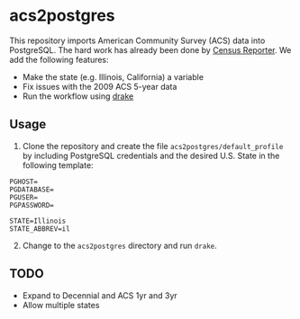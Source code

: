 # acs2postgres
This repository imports American Community Survey (ACS) data into PostgreSQL. The hard work has already been done by [Census Reporter](https://github.com/censusreporter/census-postgres). We add the following features:

- Make the state (e.g. Illinois, California) a variable
- Fix issues with the 2009 ACS 5-year data
- Run the workflow using [drake](https://github.com/factual/drake)

## Usage
1. Clone the repository and create the file `acs2postgres/default_profile` by including PostgreSQL credentials and the desired U.S. State in the following template:
 ```
 PGHOST=
 PGDATABASE=
 PGUSER=
 PGPASSWORD=
 
 STATE=Illinois
 STATE_ABBREV=il
 ```
2. Change to the `acs2postgres` directory and run `drake`. 

## TODO
 - Expand to Decennial and ACS 1yr and 3yr
 - Allow multiple states
